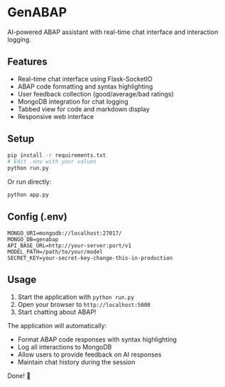 # GenABAP

AI-powered ABAP assistant with real-time chat interface and interaction logging.

## Features

- Real-time chat interface using Flask-SocketIO
- ABAP code formatting and syntax highlighting
- User feedback collection (good/average/bad ratings)
- MongoDB integration for chat logging
- Tabbed view for code and markdown display
- Responsive web interface

## Setup

```bash
pip install -r requirements.txt
# Edit .env with your values
python run.py
```

Or run directly:

```bash
python app.py
```

## Config (.env)

```
MONGO_URI=mongodb://localhost:27017/
MONGO_DB=genabap
API_BASE_URL=http://your-server:port/v1
MODEL_PATH=/path/to/your/model
SECRET_KEY=your-secret-key-change-this-in-production
```

## Usage

1. Start the application with `python run.py`
2. Open your browser to `http://localhost:5000`
3. Start chatting about ABAP!

The application will automatically:

- Format ABAP code responses with syntax highlighting
- Log all interactions to MongoDB
- Allow users to provide feedback on AI responses
- Maintain chat history during the session

Done! 🚀
